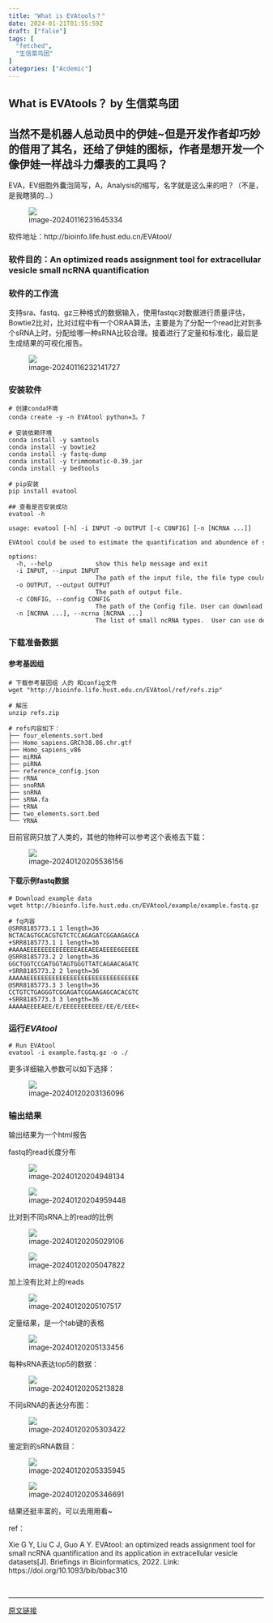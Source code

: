 ```yaml
---
title: "What is EVAtools？"
date: 2024-01-21T01:55:59Z
draft: ["false"]
tags: [
  "fetched",
  "生信菜鸟团"
]
categories: ["Acdemic"]
---
```

What is EVAtools？ by 生信菜鸟团
------
<div><section data-tool="mdnice编辑器" data-website="https://www.mdnice.com"><h2 data-tool="mdnice编辑器"><span>当然不是机器人总动员中的伊娃~但是开发作者却巧妙的借用了其名，还给了伊娃的图标，作者是想开发一个像伊娃一样战斗力爆表的工具吗？</span></h2><p data-tool="mdnice编辑器"><span>EVA，EV细胞外囊泡简写，A，Analysis的缩写，名字就是这么来的吧？（不是，是我瞎猜的...）</span></p><figure data-tool="mdnice编辑器"><img data-imgfileid="100036143" data-ratio="0.18004338394793926" data-src="https://mmbiz.qpic.cn/mmbiz_png/iaRJcrq2LosibrFgYXtEoh9kJwf3xs6XVzWqCPwUToA8zG3IqLfrlfkJsBgpFKZVMKE6Y7FQrT5ueRkxkIqsibBPQ/640?wx_fmt=png&amp;from=appmsg" data-type="png" data-w="922" src="https://mmbiz.qpic.cn/mmbiz_png/iaRJcrq2LosibrFgYXtEoh9kJwf3xs6XVzWqCPwUToA8zG3IqLfrlfkJsBgpFKZVMKE6Y7FQrT5ueRkxkIqsibBPQ/640?wx_fmt=png&amp;from=appmsg"><figcaption>image-20240116231645334</figcaption></figure><p data-tool="mdnice编辑器">软件地址：http://bioinfo.life.hust.edu.cn/EVAtool/</p><h3 data-tool="mdnice编辑器"><span></span><span>软件目的：An optimized reads assignment tool for extracellular vesicle small ncRNA quantification</span><span></span></h3><h3 data-tool="mdnice编辑器"><span></span><span>软件的工作流</span><span></span></h3><p data-tool="mdnice编辑器">支持sra、fastq、gz三种格式的数据输入，使用fastqc对数据进行质量评估，Bowtie2比对，比对过程中有一个ORAA算法，主要是为了分配一个read比对到多个sRNA上时，分配给哪一种sRNA比较合理。接着进行了定量和标准化，最后是生成结果的可视化报告。</p><figure data-tool="mdnice编辑器"><img data-imgfileid="100036147" data-ratio="0.49722222222222223" data-src="https://mmbiz.qpic.cn/mmbiz_png/iaRJcrq2LosibrFgYXtEoh9kJwf3xs6XVzEniciczBGn4lh4za3plmPyhlk4yh6kUA77HK4jjjZ59ghOCGBZGgUojA/640?wx_fmt=png&amp;from=appmsg" data-type="png" data-w="1080" src="https://mmbiz.qpic.cn/mmbiz_png/iaRJcrq2LosibrFgYXtEoh9kJwf3xs6XVzEniciczBGn4lh4za3plmPyhlk4yh6kUA77HK4jjjZ59ghOCGBZGgUojA/640?wx_fmt=png&amp;from=appmsg"><figcaption>image-20240116232141727</figcaption></figure><h3 data-tool="mdnice编辑器"><span></span><span>安装软件</span><span></span></h3><pre data-tool="mdnice编辑器"><code><span># 创建conda环境</span><br>conda create -y -n EVAtool python=3。7<br><br><span># 安装依赖环境</span><br>conda install -y samtools<br>conda install -y bowtie2<br>conda install -y fastq-dump<br>conda install -y trimmomatic-0.39.jar<br>conda install -y bedtools<br><br><span># pip安装</span><br>pip install evatool<br><br><span>## 查看是否安装成功</span><br>evatool -h<br><br>usage: evatool [-h] -i INPUT -o OUTPUT [-c CONFIG] [-n [NCRNA ...]]<br><br>EVAtool could be used to estimate the quantification and abundence of small ncRNA from EV or other sources.<br><br>options:<br>  -h, --<span>help</span>            show this <span>help</span> message and <span>exit</span><br>  -i INPUT, --input INPUT<br>                        The path of the input file, the file <span>type</span> could be <span>'.sra, .fastq.gz or .fastq'</span>.<br>  -o OUTPUT, --output OUTPUT<br>                        The path of output file.<br>  -c CONFIG, --config CONFIG<br>                        The path of the Config file. User can download the config file from url, or define yourself.<br>  -n [NCRNA ...], --ncrna [NCRNA ...]<br>                        The list of small ncRNA types.  User can use default ncRNA list (miRNA, rRNA, tRNA, piRNA, snoRNA, snRNA, YRNA), or define yourself.<br></code></pre><h3 data-tool="mdnice编辑器"><span></span><span>下载准备数据</span><span></span></h3><h4 data-tool="mdnice编辑器"><span></span>参考基因组<span></span></h4><pre data-tool="mdnice编辑器"><code><span># 下载参考基因组 人的 和config文件</span><br>wget <span>"http://bioinfo.life.hust.edu.cn/EVAtool/ref/refs.zip"</span><br><br><span># 解压</span><br>unzip refs.zip<br><br><span># refs内容如下：</span><br>├── four_elements.sort.bed<br>├── Homo_sapiens.GRCh38.86.chr.gtf<br>├── Homo_sapiens_v86<br>├── miRNA<br>├── piRNA<br>├── reference_config.json<br>├── rRNA<br>├── snoRNA<br>├── snRNA<br>├── sRNA.fa<br>├── tRNA<br>├── two_elements.sort.bed<br>└── YRNA<br></code></pre><p data-tool="mdnice编辑器">目前官网只放了人类的，其他的物种可以参考这个表格去下载：</p><figure data-tool="mdnice编辑器"><img data-imgfileid="100036145" data-ratio="0.37777777777777777" data-src="https://mmbiz.qpic.cn/mmbiz_png/iaRJcrq2LosibrFgYXtEoh9kJwf3xs6XVzgF6dKpXNjkxia2XEib5Ov6Vcyh4PQe43TUKicNmd6RDTkQQe1p9AkPoRw/640?wx_fmt=png&amp;from=appmsg" data-type="png" data-w="1080" src="https://mmbiz.qpic.cn/mmbiz_png/iaRJcrq2LosibrFgYXtEoh9kJwf3xs6XVzgF6dKpXNjkxia2XEib5Ov6Vcyh4PQe43TUKicNmd6RDTkQQe1p9AkPoRw/640?wx_fmt=png&amp;from=appmsg"><figcaption>image-20240120205536156</figcaption></figure><h4 data-tool="mdnice编辑器"><span></span>下载示例fastq数据<span></span></h4><pre data-tool="mdnice编辑器"><code><span># Download example data </span><br>wget http://bioinfo.life.hust.edu.cn/EVAtool/example/example.fastq.gz<br><br><span># fq内容</span><br>@SRR8185773.1 1 length=36<br>NCTACAGTGCACGTGTCTCCAGAGATCGGAAGAGCA<br>+SRR8185773.1 1 length=36<br><span>#AAAAEEEEEEEEEEEEEEAEEAEEAEEEE6EEEEE</span><br>@SRR8185773.2 2 length=36<br>GGCTGGTCCGATGGTAGTGGGTTATCAGAACAGATC<br>+SRR8185773.2 2 length=36<br>AAAAAEEEEEEEEEEEEEEEEEEEEEEEEEEEEEEE<br>@SRR8185773.3 3 length=36<br>CCTGTCTGAGGGTCGGAGATCGGAAGAGCACACGTC<br>+SRR8185773.3 3 length=36<br>AAAAAEEEEAEE/E/EEEEEEEEEEE/EE/E/EEE&lt;<br></code></pre><h3 data-tool="mdnice编辑器"><span></span><span>运行<em>EVAtool</em></span><span></span></h3><pre data-tool="mdnice编辑器"><code><span># Run EVAtool</span><br>evatool -i example.fastq.gz -o ./<br></code></pre><p data-tool="mdnice编辑器">更多详细输入参数可以如下选择：</p><figure data-tool="mdnice编辑器"><img data-imgfileid="100036144" data-ratio="0.4992389649923896" data-src="https://mmbiz.qpic.cn/mmbiz_png/iaRJcrq2LosibrFgYXtEoh9kJwf3xs6XVzMiaDR0ZWd0XiaX8yUp2xlt8MzJunMuUDTrjzfYgZ9cwoymUJjRVtdOcw/640?wx_fmt=png&amp;from=appmsg" data-type="png" data-w="657" src="https://mmbiz.qpic.cn/mmbiz_png/iaRJcrq2LosibrFgYXtEoh9kJwf3xs6XVzMiaDR0ZWd0XiaX8yUp2xlt8MzJunMuUDTrjzfYgZ9cwoymUJjRVtdOcw/640?wx_fmt=png&amp;from=appmsg"><figcaption>image-20240120203136096</figcaption></figure><h3 data-tool="mdnice编辑器"><span></span><span>输出结果</span><span></span></h3><p data-tool="mdnice编辑器">输出结果为一个html报告</p><p data-tool="mdnice编辑器">fastq的read长度分布</p><figure data-tool="mdnice编辑器"><img data-imgfileid="100036146" data-ratio="0.17025641025641025" data-src="https://mmbiz.qpic.cn/mmbiz_png/iaRJcrq2LosibrFgYXtEoh9kJwf3xs6XVzgvjx232KbdktEtv7vOdGCmR9kh849gE3fthALW9ZibSqw9fhBPBpaqQ/640?wx_fmt=png&amp;from=appmsg" data-type="png" data-w="975" src="https://mmbiz.qpic.cn/mmbiz_png/iaRJcrq2LosibrFgYXtEoh9kJwf3xs6XVzgvjx232KbdktEtv7vOdGCmR9kh849gE3fthALW9ZibSqw9fhBPBpaqQ/640?wx_fmt=png&amp;from=appmsg"><figcaption>image-20240120204948134</figcaption></figure><figure data-tool="mdnice编辑器"><img data-imgfileid="100036150" data-ratio="0.5493741307371349" data-src="https://mmbiz.qpic.cn/mmbiz_png/iaRJcrq2LosibrFgYXtEoh9kJwf3xs6XVzeUic80JHTiaAgwhbyGRIeKqkese6hIicbxAFdx5RtrQA1bjAIgWB2icpWQ/640?wx_fmt=png&amp;from=appmsg" data-type="png" data-w="719" src="https://mmbiz.qpic.cn/mmbiz_png/iaRJcrq2LosibrFgYXtEoh9kJwf3xs6XVzeUic80JHTiaAgwhbyGRIeKqkese6hIicbxAFdx5RtrQA1bjAIgWB2icpWQ/640?wx_fmt=png&amp;from=appmsg"><figcaption>image-20240120204959448</figcaption></figure><p data-tool="mdnice编辑器">比对到不同sRNA上的read的比例</p><figure data-tool="mdnice编辑器"><img data-imgfileid="100036151" data-ratio="0.2714285714285714" data-src="https://mmbiz.qpic.cn/mmbiz_png/iaRJcrq2LosibrFgYXtEoh9kJwf3xs6XVzC3wZ1fSkVrFjSM81RpiaukgPbQGBRpoUQVib6PhLLY65JQ0Bm5lrNm5A/640?wx_fmt=png&amp;from=appmsg" data-type="png" data-w="910" src="https://mmbiz.qpic.cn/mmbiz_png/iaRJcrq2LosibrFgYXtEoh9kJwf3xs6XVzC3wZ1fSkVrFjSM81RpiaukgPbQGBRpoUQVib6PhLLY65JQ0Bm5lrNm5A/640?wx_fmt=png&amp;from=appmsg"><figcaption>image-20240120205029106</figcaption></figure><figure data-tool="mdnice编辑器"><img data-imgfileid="100036152" data-ratio="0.5378151260504201" data-src="https://mmbiz.qpic.cn/mmbiz_png/iaRJcrq2LosibrFgYXtEoh9kJwf3xs6XVzDqQQiajKUYaNKXwyoZYmLNmQgVpicqQEb5GObUPibgwMLPe74qfWSUK5Q/640?wx_fmt=png&amp;from=appmsg" data-type="png" data-w="714" src="https://mmbiz.qpic.cn/mmbiz_png/iaRJcrq2LosibrFgYXtEoh9kJwf3xs6XVzDqQQiajKUYaNKXwyoZYmLNmQgVpicqQEb5GObUPibgwMLPe74qfWSUK5Q/640?wx_fmt=png&amp;from=appmsg"><figcaption>image-20240120205047822</figcaption></figure><p data-tool="mdnice编辑器">加上没有比对上的reads</p><figure data-tool="mdnice编辑器"><img data-imgfileid="100036148" data-ratio="0.6478679504814305" data-src="https://mmbiz.qpic.cn/mmbiz_png/iaRJcrq2LosibrFgYXtEoh9kJwf3xs6XVzDBrp0d14toSnMRyPT3Z8xSmiaHVlllmRuflYEdh4jztnn2046FoD2zg/640?wx_fmt=png&amp;from=appmsg" data-type="png" data-w="727" src="https://mmbiz.qpic.cn/mmbiz_png/iaRJcrq2LosibrFgYXtEoh9kJwf3xs6XVzDBrp0d14toSnMRyPT3Z8xSmiaHVlllmRuflYEdh4jztnn2046FoD2zg/640?wx_fmt=png&amp;from=appmsg"><figcaption>image-20240120205107517</figcaption></figure><p data-tool="mdnice编辑器">定量结果，是一个tab键的表格</p><figure data-tool="mdnice编辑器"><img data-imgfileid="100036149" data-ratio="0.28205128205128205" data-src="https://mmbiz.qpic.cn/mmbiz_png/iaRJcrq2LosibrFgYXtEoh9kJwf3xs6XVz6unuCicWDmNBnzxb5OKhw1ob80CGYA5Xricf8gPk9F2twOzP0eGAUBGA/640?wx_fmt=png&amp;from=appmsg" data-type="png" data-w="507" src="https://mmbiz.qpic.cn/mmbiz_png/iaRJcrq2LosibrFgYXtEoh9kJwf3xs6XVz6unuCicWDmNBnzxb5OKhw1ob80CGYA5Xricf8gPk9F2twOzP0eGAUBGA/640?wx_fmt=png&amp;from=appmsg"><figcaption>image-20240120205133456</figcaption></figure><p data-tool="mdnice编辑器">每种sRNA表达top5的数据：</p><figure data-tool="mdnice编辑器"><img data-imgfileid="100036156" data-ratio="1.1467455621301774" data-src="https://mmbiz.qpic.cn/mmbiz_png/iaRJcrq2LosibrFgYXtEoh9kJwf3xs6XVzlVTer0lvIj2kcB5lC9yUFUzRYjuugqvLwUaAz9j7lawhRm17jp7OmQ/640?wx_fmt=png&amp;from=appmsg" data-type="png" data-w="845" src="https://mmbiz.qpic.cn/mmbiz_png/iaRJcrq2LosibrFgYXtEoh9kJwf3xs6XVzlVTer0lvIj2kcB5lC9yUFUzRYjuugqvLwUaAz9j7lawhRm17jp7OmQ/640?wx_fmt=png&amp;from=appmsg"><figcaption>image-20240120205213828</figcaption></figure><p data-tool="mdnice编辑器">不同sRNA的表达分布图：</p><figure data-tool="mdnice编辑器"><img data-imgfileid="100036155" data-ratio="0.9224806201550387" data-src="https://mmbiz.qpic.cn/mmbiz_png/iaRJcrq2LosibrFgYXtEoh9kJwf3xs6XVzOZuOUREy45icFVmOyibial1aGSxYy0cKfB1smsDpdFegtQVqMgqsoSbXQ/640?wx_fmt=png&amp;from=appmsg" data-type="png" data-w="774" src="https://mmbiz.qpic.cn/mmbiz_png/iaRJcrq2LosibrFgYXtEoh9kJwf3xs6XVzOZuOUREy45icFVmOyibial1aGSxYy0cKfB1smsDpdFegtQVqMgqsoSbXQ/640?wx_fmt=png&amp;from=appmsg"><figcaption>image-20240120205303422</figcaption></figure><p data-tool="mdnice编辑器">鉴定到的sRNA数目：</p><figure data-tool="mdnice编辑器"><img data-imgfileid="100036153" data-ratio="0.3196099674972914" data-src="https://mmbiz.qpic.cn/mmbiz_png/iaRJcrq2LosibrFgYXtEoh9kJwf3xs6XVz395rTm6ADYXZwG1ZuP4Nq7tBgjt0MYKn3sB2ADvq3IrpyiaNQJjQxwQ/640?wx_fmt=png&amp;from=appmsg" data-type="png" data-w="923" src="https://mmbiz.qpic.cn/mmbiz_png/iaRJcrq2LosibrFgYXtEoh9kJwf3xs6XVz395rTm6ADYXZwG1ZuP4Nq7tBgjt0MYKn3sB2ADvq3IrpyiaNQJjQxwQ/640?wx_fmt=png&amp;from=appmsg"><figcaption>image-20240120205335945</figcaption></figure><figure data-tool="mdnice编辑器"><img data-imgfileid="100036154" data-ratio="0.6108786610878661" data-src="https://mmbiz.qpic.cn/mmbiz_png/iaRJcrq2LosibrFgYXtEoh9kJwf3xs6XVzYcTTRGjaC4kLsk8JcmdvpuJ2ibbu3JVpMGHMDBsiaysuznIicFMLaIdlA/640?wx_fmt=png&amp;from=appmsg" data-type="png" data-w="717" src="https://mmbiz.qpic.cn/mmbiz_png/iaRJcrq2LosibrFgYXtEoh9kJwf3xs6XVzYcTTRGjaC4kLsk8JcmdvpuJ2ibbu3JVpMGHMDBsiaysuznIicFMLaIdlA/640?wx_fmt=png&amp;from=appmsg"><figcaption>image-20240120205346691</figcaption></figure><p data-tool="mdnice编辑器">结果还挺丰富的，可以去用用看~</p><p data-tool="mdnice编辑器">ref：</p><p data-tool="mdnice编辑器">Xie G Y, Liu C J, Guo A Y. EVAtool: an optimized reads assignment tool for small ncRNA quantification and its application in extracellular vesicle datasets[J]. Briefings in Bioinformatics, 2022. Link: https://doi.org/10.1093/bib/bbac310</p></section><p><br></p><p><mp-style-type data-value="10000"></mp-style-type></p></div>  
<hr>
<a href="https://mp.weixin.qq.com/s/am76hS016WUSPuL1HZ24Mw",target="_blank" rel="noopener noreferrer">原文链接</a>
